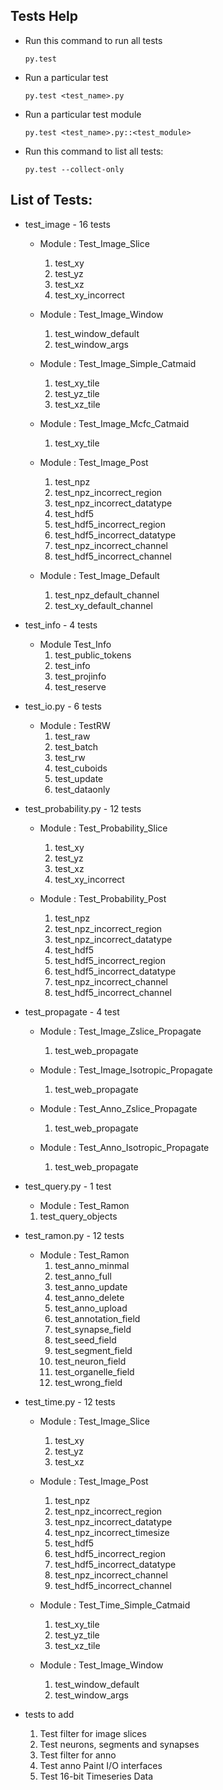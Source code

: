 ## Tests Help
  * Run this command to run all tests
    ```
    py.test
    ```
  * Run a particular test
    ```
    py.test <test_name>.py
    ```
  * Run a particular test module
    ```
    py.test <test_name>.py::<test_module>
    ```
  * Run this command to list all tests:
    ```
    py.test --collect-only
    ```

## List of Tests:

* test_image - 16 tests
  
  - Module : Test_Image_Slice
    1. test_xy
    2. test_yz
    3. test_xz
    4. test_xy_incorrect

  - Module : Test_Image_Window
    1. test_window_default
    2. test_window_args
  
  - Module : Test_Image_Simple_Catmaid
    1. test_xy_tile
    2. test_yz_tile
    3. test_xz_tile

  - Module : Test_Image_Mcfc_Catmaid
    1. test_xy_tile
  
  - Module : Test_Image_Post
    1. test_npz 
    2. test_npz_incorrect_region
    3. test_npz_incorrect_datatype
    4. test_hdf5
    5. test_hdf5_incorrect_region
    6. test_hdf5_incorrect_datatype
    7. test_npz_incorrect_channel
    8. test_hdf5_incorrect_channel

  - Module : Test_Image_Default
    1. test_npz_default_channel
    2. test_xy_default_channel

* test_info - 4 tests

  - Module Test_Info
    1. test_public_tokens
    2. test_info
    3. test_projinfo
    4. test_reserve

* test_io.py - 6 tests
  
  - Module : TestRW
    1. test_raw
    2. test_batch
    3. test_rw
    4. test_cuboids
    5. test_update
    6. test_dataonly

* test_probability.py - 12 tests

  - Module : Test_Probability_Slice
    1. test_xy
    2. test_yz
    3. test_xz
    4. test_xy_incorrect
  
  - Module : Test_Probability_Post
    1. test_npz
    2. test_npz_incorrect_region
    3. test_npz_incorrect_datatype
    4. test_hdf5
    5. test_hdf5_incorrect_region
    6. test_hdf5_incorrect_datatype
    7. test_npz_incorrect_channel
    8. test_hdf5_incorrect_channel

* test_propagate - 4 test

  - Module : Test_Image_Zslice_Propagate
    1. test_web_propagate

  - Module : Test_Image_Isotropic_Propagate
    1. test_web_propagate

  - Module : Test_Anno_Zslice_Propagate
    1. test_web_propagate

  - Module : Test_Anno_Isotropic_Propagate
    1. test_web_propagate

* test_query.py - 1 test

  - Module : Test_Ramon
  1. test_query_objects

* test_ramon.py - 12 tests

  - Module : Test_Ramon
    1. test_anno_minmal
    2. test_anno_full
    3. test_anno_update
    4. test_anno_delete
    5. test_anno_upload
    6. test_annotation_field
    7. test_synapse_field
    8. test_seed_field
    9. test_segment_field
    10. test_neuron_field
    11. test_organelle_field
    12. test_wrong_field

* test_time.py - 12 tests
  
  - Module : Test_Image_Slice
    1. test_xy
    2. test_yz
    3. test_xz
  
  - Module : Test_Image_Post
    1. test_npz
    2. test_npz_incorrect_region
    3. test_npz_incorrect_datatype
    4. test_npz_incorrect_timesize
    5. test_hdf5
    6. test_hdf5_incorrect_region
    7. test_hdf5_incorrect_datatype
    8. test_npz_incorrect_channel
    9. test_hdf5_incorrect_channel

  - Module : Test_Time_Simple_Catmaid
    1. test_xy_tile
    2. test_yz_tile
    3. test_xz_tile
  
  - Module : Test_Image_Window
    1. test_window_default
    2. test_window_args

* tests to add
  1. Test filter for image slices
  2. Test neurons, segments and synapses
  3. Test filter for anno
  4. Test anno Paint I/O interfaces
  5. Test 16-bit Timeseries Data
